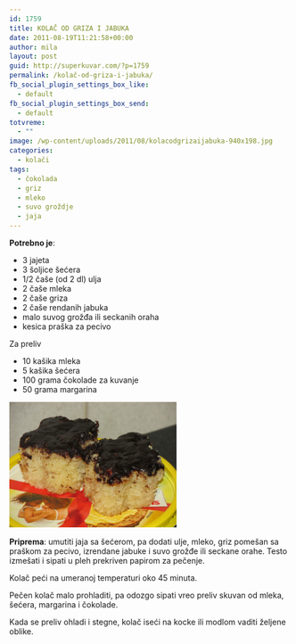 ```yaml
---
id: 1759
title: KOLAČ OD GRIZA I JABUKA
date: 2011-08-19T11:21:58+00:00
author: mila
layout: post
guid: http://superkuvar.com/?p=1759
permalink: /kolač-od-griza-i-jabuka/
fb_social_plugin_settings_box_like:
  - default
fb_social_plugin_settings_box_send:
  - default
totvreme:
  - ""
image: /wp-content/uploads/2011/08/kolacodgrizaijabuka-940x198.jpg
categories:
  - kolači
tags:
  - čokolada
  - griz
  - mleko
  - suvo groždje
  - jaja
---
```

**Potrebno je**:

  * 3 jajeta
  * 3 šoljice šećera
  * 1/2 čaše (od 2 dl) ulja
  * 2 čaše mleka
  * 2 čaše griza
  * 2 čaše rendanih jabuka
  * malo suvog grožđa ili seckanih oraha
  * kesica praška za pecivo

Za preliv

  * 10 kašika mleka
  * 5 kašika šećera
  * 100 grama čokolade za kuvanje
  * 50 grama margarina

[<img class="alignnone size-medium wp-image-9363" src="/wp-content/uploads/2011/08/kolacodgrizaijabuka-1024x768.jpg" alt="kolacodgrizaijabuka" width="300" height="225" />](/wp-content/uploads/2011/08/kolacodgrizaijabuka.jpg)

**Priprema**: umutiti jaja sa šećerom, pa dodati ulje, mleko, griz pomešan sa praškom za pecivo, izrendane jabuke i suvo grožđe ili seckane orahe. Testo izmešati i sipati u pleh prekriven papirom za pečenje.

Kolač peći na umeranoj temperaturi oko 45 minuta.

Pečen kolač malo prohladiti, pa odozgo sipati vreo preliv skuvan od mleka, šećera, margarina i čokolade.

Kada se preliv ohladi i stegne, kolač iseći na kocke ili modlom vaditi željene oblike.